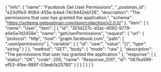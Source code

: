 {
  "info": {
    "name": "Facebook Get User Permissions",
    "_postman_id": "e23d1fe3-9084-455e-b4ed-74c9442ebf28",
    "description": "The permissions that user has granted the application.",
    "schema": "https://schema.getpostman.com/json/collection/v2.0.0/"
  },
  "item": [
    {
      "name": "User",
      "item": [
        {
          "id": "301d227c-d3ac-4092-9779-e0e5e7d2458e",
          "name": "getUserPermissions",
          "request": {
            "url": {
              "protocol": "http",
              "host": "graph.facebook.com",
              "path": [
                ":user/permissions"
              ],
              "variable": [
                {
                  "id": "user",
                  "value": "{}",
                  "type": "string"
                }
              ]
            },
            "method": "GET",
            "body": {
              "mode": "raw"
            },
            "description": "The permissions that user has granted the application."
          },
          "response": [
            {
              "status": "OK",
              "code": 200,
              "name": "Response_200",
              "id": "067ba596-ef53-4fbe-8897-03eeb1a25780"
            }
          ]
        }
      ]
    }
  ]
}
